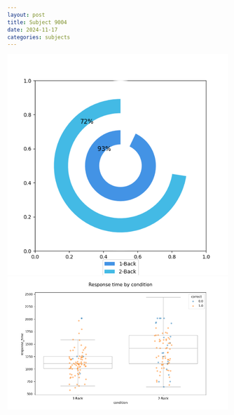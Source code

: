 ```yaml
---
layout: post
title: Subject 9004
date: 2024-11-17
categories: subjects
---
```


![](data/9004/run-20/9004_accuracy_by_condition.png)
![](data/9004/run-20/9004_response_time_by_condition.png)
